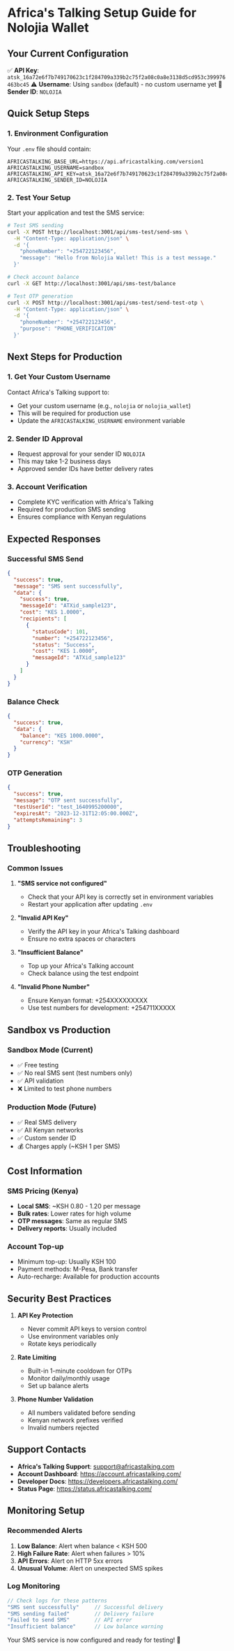 # Africa's Talking Setup Guide for Nolojia Wallet

## Your Current Configuration

✅ **API Key**: `atsk_16a72e6f7b749170623c1f284709a339b2c75f2a08c0a8e3138d5cd953c399976463bc45`
⚠️ **Username**: Using `sandbox` (default) - no custom username yet
📱 **Sender ID**: `NOLOJIA`

## Quick Setup Steps

### 1. Environment Configuration
Your `.env` file should contain:
```env
AFRICASTALKING_BASE_URL=https://api.africastalking.com/version1
AFRICASTALKING_USERNAME=sandbox
AFRICASTALKING_API_KEY=atsk_16a72e6f7b749170623c1f284709a339b2c75f2a08c0a8e3138d5cd953c399976463bc45
AFRICASTALKING_SENDER_ID=NOLOJIA
```

### 2. Test Your Setup
Start your application and test the SMS service:

```bash
# Test SMS sending
curl -X POST http://localhost:3001/api/sms-test/send-sms \
  -H "Content-Type: application/json" \
  -d '{
    "phoneNumber": "+254722123456",
    "message": "Hello from Nolojia Wallet! This is a test message."
  }'
```

```bash
# Check account balance
curl -X GET http://localhost:3001/api/sms-test/balance
```

```bash
# Test OTP generation
curl -X POST http://localhost:3001/api/sms-test/send-test-otp \
  -H "Content-Type: application/json" \
  -d '{
    "phoneNumber": "+254722123456",
    "purpose": "PHONE_VERIFICATION"
  }'
```

## Next Steps for Production

### 1. Get Your Custom Username
Contact Africa's Talking support to:
- Get your custom username (e.g., `nolojia` or `nolojia_wallet`)
- This will be required for production use
- Update the `AFRICASTALKING_USERNAME` environment variable

### 2. Sender ID Approval
- Request approval for your sender ID `NOLOJIA`
- This may take 1-2 business days
- Approved sender IDs have better delivery rates

### 3. Account Verification
- Complete KYC verification with Africa's Talking
- Required for production SMS sending
- Ensures compliance with Kenyan regulations

## Expected Responses

### Successful SMS Send
```json
{
  "success": true,
  "message": "SMS sent successfully",
  "data": {
    "success": true,
    "messageId": "ATXid_sample123",
    "cost": "KES 1.0000",
    "recipients": [
      {
        "statusCode": 101,
        "number": "+254722123456",
        "status": "Success",
        "cost": "KES 1.0000",
        "messageId": "ATXid_sample123"
      }
    ]
  }
}
```

### Balance Check
```json
{
  "success": true,
  "data": {
    "balance": "KES 1000.0000",
    "currency": "KSH"
  }
}
```

### OTP Generation
```json
{
  "success": true,
  "message": "OTP sent successfully",
  "testUserId": "test_1640995200000",
  "expiresAt": "2023-12-31T12:05:00.000Z",
  "attemptsRemaining": 3
}
```

## Troubleshooting

### Common Issues

1. **"SMS service not configured"**
   - Check that your API key is correctly set in environment variables
   - Restart your application after updating `.env`

2. **"Invalid API Key"**
   - Verify the API key in your Africa's Talking dashboard
   - Ensure no extra spaces or characters

3. **"Insufficient Balance"**
   - Top up your Africa's Talking account
   - Check balance using the test endpoint

4. **"Invalid Phone Number"**
   - Ensure Kenyan format: +254XXXXXXXXX
   - Use test numbers for development: +254711XXXXX

## Sandbox vs Production

### Sandbox Mode (Current)
- ✅ Free testing
- ✅ No real SMS sent (test numbers only)
- ✅ API validation
- ❌ Limited to test phone numbers

### Production Mode (Future)
- ✅ Real SMS delivery
- ✅ All Kenyan networks
- ✅ Custom sender ID
- 💰 Charges apply (~KSH 1 per SMS)

## Cost Information

### SMS Pricing (Kenya)
- **Local SMS**: ~KSH 0.80 - 1.20 per message
- **Bulk rates**: Lower rates for high volume
- **OTP messages**: Same as regular SMS
- **Delivery reports**: Usually included

### Account Top-up
- Minimum top-up: Usually KSH 100
- Payment methods: M-Pesa, Bank transfer
- Auto-recharge: Available for production accounts

## Security Best Practices

1. **API Key Protection**
   - Never commit API keys to version control
   - Use environment variables only
   - Rotate keys periodically

2. **Rate Limiting**
   - Built-in 1-minute cooldown for OTPs
   - Monitor daily/monthly usage
   - Set up balance alerts

3. **Phone Number Validation**
   - All numbers validated before sending
   - Kenyan network prefixes verified
   - Invalid numbers rejected

## Support Contacts

- **Africa's Talking Support**: support@africastalking.com
- **Account Dashboard**: https://account.africastalking.com/
- **Developer Docs**: https://developers.africastalking.com/
- **Status Page**: https://status.africastalking.com/

## Monitoring Setup

### Recommended Alerts
1. **Low Balance**: Alert when balance < KSH 500
2. **High Failure Rate**: Alert when failures > 10%
3. **API Errors**: Alert on HTTP 5xx errors
4. **Unusual Volume**: Alert on unexpected SMS spikes

### Log Monitoring
```typescript
// Check logs for these patterns
"SMS sent successfully"     // Successful delivery
"SMS sending failed"        // Delivery failure
"Failed to send SMS"        // API error
"Insufficient balance"      // Low balance warning
```

Your SMS service is now configured and ready for testing! 🚀